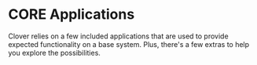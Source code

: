 # CORE Applications

Clover relies on a few included applications that are used to provide expected functionality on a base system. Plus, there's a few extras to help you explore the possibilities. 
